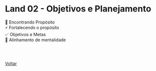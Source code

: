 <h1>Land 02 - Objetivos e Planejamento</h1>
<a href="./encontrando_proposito.md" style="text-decoration:none;">🎯 Encontrando Propósito  </a> <br>
<a href="./fortalecendo_proposito.md" style="text-decoration:none;">⚡ Fortalecendo o propósito </a> <br>
<a href="./objetivos_metas.md" style="text-decoration:none;">✅ Objetivos e Metas </a> <br>
<a href="./ajustando_mentalidade.md" style="text-decoration:none;">🔑 Alinhamento de mentalidade </a>

<br><br>

<a href="../../README.md">Voltar</a>